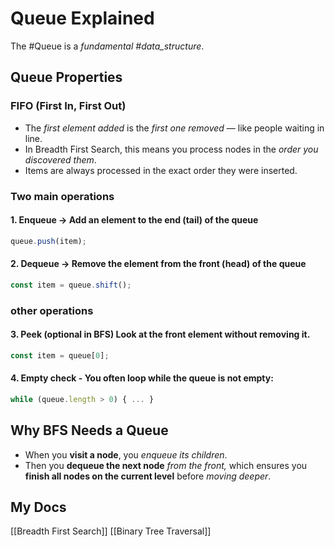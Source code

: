 # Queue Explained

The #Queue is a *fundamental  #data_structure*.
## Queue Properties
### FIFO (First In, First Out)
- The *first element added* is the *first one removed* — like people waiting in line.
- In Breadth First Search, this means you process nodes in the *order you discovered them*.
- Items are always processed in the exact order they were inserted.
### Two main operations

#### 1. Enqueue → Add an element to the end (tail) of the queue

```js
queue.push(item);
```
#### 2. Dequeue → Remove the element from the front (head) of the queue

```js
const item = queue.shift();
```
### other operations

#### 3. Peek (optional in BFS) Look at the front element without removing it.
```js
const item = queue[0];
```
#### 4. Empty check - You often loop while the queue is not empty:

```js
while (queue.length > 0) { ... }
```
## Why BFS Needs a Queue

- When you **visit a node**, you *enqueue its children*.
- Then you **dequeue the next node** *from the front,* which ensures you **finish all nodes on the current level** before *moving deeper*.

## My Docs

[[Breadth First Search]]
[[Binary Tree Traversal]]